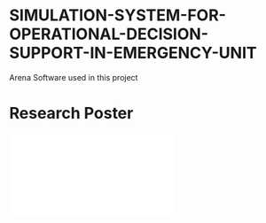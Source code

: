 # SIMULATION-SYSTEM-FOR-OPERATIONAL-DECISION-SUPPORT-IN-EMERGENCY-UNIT

Arena Software used in this project 

# Research Poster 
![](1.pdf)
